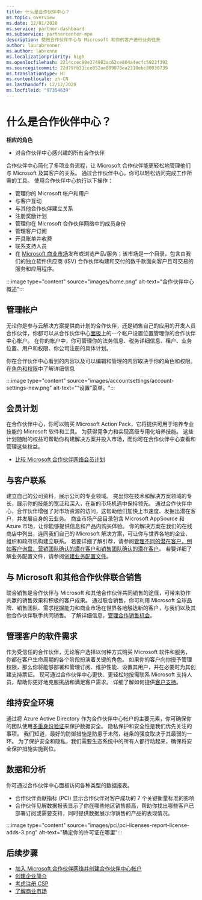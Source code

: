 ```yaml
---
title: 什么是合作伙伴中心？
ms.topic: overview
ms.date: 12/01/2020
ms.service: partner-dashboard
ms.subservice: partnercenter-mpn
description: 使用合作伙伴中心与 Microsoft 和你的客户进行业务往来
author: laurabrenner
ms.author: labrenne
ms.localizationpriority: high
ms.openlocfilehash: 2214ccec90e274983ac62ce804a4ecfc5922f392
ms.sourcegitcommit: 22d79fb31cce852ae809078ea2310ebc80030739
ms.translationtype: HT
ms.contentlocale: zh-CN
ms.lasthandoff: 12/12/2020
ms.locfileid: "97354639"
---
```

# <a name="what-is-partner-center"></a>什么是合作伙伴中心？

**相应的角色**

- 对合作伙伴中心感兴趣的所有合作伙伴

合作伙伴中心简化了多项业务流程，让 Microsoft 合作伙伴能更轻松地管理他们与 Microsoft 及其客户的关系。 通过合作伙伴中心，你可以轻松访问完成工作所需的工具。 使用合作伙伴中心执行以下操作：

- 管理你的 Microsoft 帐户和用户 
- 与客户互动 
- 与其他合作伙伴建立关系 
- 注册奖励计划
- 管理你在 Microsoft 合作伙伴网络中的成员身份 
- 管理客户订阅
- 开具账单并收费
- 联系支持人员
- 在 [Microsoft 商业市场](/azure/marketplace)发布或浏览产品/服务；该市场是一个目录，包含由我们的独立软件供应商 (ISV) 合作伙伴构建和交付的数千款面向客户且可交易的服务和应用程序。

:::image type="content" source="images/home.png" alt-text="合作伙伴中心概述":::

## <a name="manage-your-account"></a>管理帐户

无论你是参与云解决方案提供商计划的合作伙伴，还是销售自己的应用的开发人员合作伙伴，你都可以从合作伙伴中心[面板](https://partner.microsoft.com/dashboard/home)上的一个帐户设置位置管理你的合作伙伴中心帐户。 在你的帐户中，你可管理你的法务信息、税务详细信息、租户、业务位置、用户和权限、你公司注册的具体计划。 

你在合作伙伴中心看到的内容以及可以编辑和管理的内容取决于你的角色和权限。 在[角色和权限](permissions-overview.md)中了解详细信息

:::image type="content" source="images/accountsettings/account-settings-new.png" alt-text="“设置”菜单。":::


## <a name="membership-programs"></a>会员计划

在合作伙伴中心，你可以购买 Microsoft Action Pack，它将提供可用于培养专业技能的 Microsoft 软件和工具。 为获得竞争力和实现高级专用化培养技能。 这些计划随附的权益可帮助你构建解决方案并投入市场，而你可在合作伙伴中心查看和管理这些权益。

- [比较 Microsoft 合作伙伴网络会员计划](https://partner.microsoft.com/membership/compare-offers) 

## <a name="connect-with-customers"></a>与客户联系 

建立自己的公司资料，展示公司的专业领域。 突出你在技术和解决方案领域的专长，展示你的技能的宽泛和深入，在新的市场机遇中保持领先。 通过合作伙伴中心，合作伙伴增强了对市场资源的访问，这帮助他们加快上市速度、发掘出潜在客户，并发展自身的云业务。 商业市场产品目录包含 Microsoft AppSource 和 Azure 市场，让你能够提供信息和产品内购买体验。 你的解决方案在我们的在线商店中列出，连同我们自己的 Microsoft 解决方案，可让你与世界各地的企业、组织和政府机构建立联系。 若要详细了解引荐，请参阅[管理不同的潜在客户，例如客户询盘、营销团队确认的潜在客户和销售团队确认的潜在客户](manage-leads.md)。 若要详细了解业务配置文件，请参阅[创建业务配置文件](create-a-marketing-profile.md)。

## <a name="co-sell-with-microsoft-and-other-partners"></a>与 Microsoft 和其他合作伙伴联合销售

联合销售是合作伙伴与 Microsoft 和其他合作伙伴共同销售的途径，可带来协作共赢的销售效果和积极的客户成果。  通过联合销售，你可利用 Microsoft 全球品牌、销售团队、需求挖掘能力和商业市场在世界各地触达新的客户，与我们以及其他合作伙伴联手共同销售。 了解详细信息，[管理合作销售机会](manage-co-sell-opportunities.md)。

## <a name="manage-your-customers-software-needs"></a>管理客户的软件需求

作为受信任的合作伙伴，无论客户选择以何种方式购买 Microsoft 软件和服务，你都在客户生命周期的各个阶段扮演着关键的角色。 如果你的客户向你授予管理权限，那么你将能够部署和管理订阅、维护性能、设置其用户，并在必要时为其创建支持票证。 现可通过合作伙伴中心更快、更轻松地按需联系 Microsoft 支持人员，帮助你更好地克服挑战和满足客户需求。 详细了解如何提供[客户支持](customer-support.md)。

## <a name="maintain-a-secure-environment"></a>维持安全环境

通过将 Azure Active Directory 作为合作伙伴中心帐户的主要元素，你可确保你的团队使用[多重身份验证](partner-security-requirements-mandating-mfa.md)来保护数据安全。 隐私保护和安全性是我们优先关注的事项。 我们知道，最好的防御措施是防患于未然，链条的强度取决于其最弱的一环。 为了保护安全和隐私，我们需要生态系统中的所有人都行动起来，确保将安全保护措施实施到位。

## <a name="data-and-analytics"></a>数据和分析

你可通过合作伙伴中心面板访问各种类型的数据报表。 

- 合作伙伴贡献指标 (PCI) 显示合作伙伴对客户成功的 7 个关键衡量标准的影响
- 合作伙伴见解数据报表显示了你在哪些地区销售额高，帮助你找出哪些客户已部署订阅或需要支持，同时提供数据展示你销售的产品的表现情况。

:::image type="content" source="images/pci/pci-licenses-report-license-adds-3.png" alt-text="确定你的许可证在哪里":::


## <a name="next-steps"></a>后续步骤

- [加入 Microsoft 合作伙伴网络并创建合作伙伴中心帐户](mpn-create-a-partner-center-account.md)
- [创建企业简介](create-a-marketing-profile.md)
- [考虑注册 CSP](csp-overview.md)
- [了解商业市场](csp-commercial-marketplace-overview.md)

